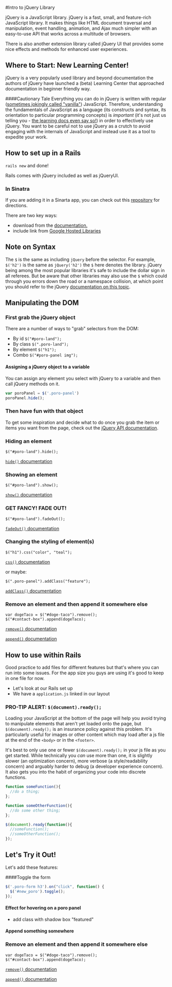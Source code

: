 #Intro to jQuery Library

jQuery is a JavaScript library. jQuery is a fast, small, and feature-rich JavaScript library. It makes things like HTML document traversal and manipulation, event handling, animation, and Ajax much simpler with an easy-to-use API that works across a multitude of browsers.

There is also another extension library called jQuery UI that provides some nice effects and methods for enhanced user experiences.

## Where to Start: New Learning Center!
jQuery is a very popularly used library and beyond documentation the authors of jQuery have launched a (beta) Learning Center that approached documentation in beginner friendly way.

####Cautionary Tale
Everything you can do in jQuery is written with regular ([sometimes jokingly called "vanilla"](http://vanilla-js.com/)) JavaScript. Therefore, understanding the fundamentals of JavaScript as a language (its constructs and syntax, its orientation to particular programming concepts) is *important* (it's not just us telling you - [the learning docs even say so!](http://learn.jquery.com/about-jquery/)) in order to effectively use jQuery. You want to be careful not to use jQuery as a crutch to avoid engaging with the internals of JavaScript and instead use it as a tool to expedite your work.

## How to set up in a Rails

`rails new` and done!

Rails comes with jQuery included as well as jQueryUI.

### In Sinatra

If you are adding it in a Sinarta app, you can check out this [repository](https://github.com/mlg-/space-tacos) for directions.

There are two key ways:
  - download from the [documentation.](http://api.jquery.com/)
  - include link from [Google Hosted Libraries](https://developers.google.com/speed/libraries/)

## Note on Syntax
The `$` is the same as including `jQuery` before the selector. For example, `$('h2')` is the same as `jQuery('h2')` the `$` here denotes the library. jQuery being among the most popular libraries it's safe to include the dollar sign in all referees. But be aware that other libraries may also use the `$` which could through you errors down the road or a namespace collision, at which point you should refer to the jQuery [documentation on this topic](http://learn.jquery.com/using-jquery-core/avoid-conflicts-other-libraries/).

## Manipulating the DOM

### First grab the jQuery object
There are a number of ways to "grab" selectors from the DOM:    
  - By id `$("#poro-land");`
  - By class `$(".poro-land");`
  - By element `$("h1");`
  - Combo `$("#poro-panel img");`

#### Assigning a jQuery object to a variable
You can assign any element you select with jQuery to a variable and then call jQuery methods on it.

```js
var poroPanel = $('.poro-panel')
poroPanel.hide();
```

### Then have fun with that object
To get some inspiration and decide what to do once you grab the item or items you want from the page, check out the [jQuery API documentation](http://api.jquery.com/).

### Hiding an element

`$("#poro-land").hide();`

[`hide()` documentation](http://api.jquery.com/hide/)

### Showing an element

`$("#poro-land").show();`

[`show()` documentation](http://api.jquery.com/show/)

### GET FANCY! FADE OUT!

`$("#poro-land").fadeOut();`

[`fadeOut()` documentation](http://api.jquery.com/fadeOut/)

### Changing the styling of element(s)

`$("h1").css("color", "teal");`

[`css()` documentation](http://api.jquery.com/css/)

or maybe:
```
$(".poro-panel").addClass("feature");
```

[`addClass()` documentation](http://api.jquery.com/addclass/)

### Remove an element and then append it somewhere else

```
var dogeTaco = $("#doge-taco").remove();
$("#contact-box").append(dogeTaco);
```

[`remove()` documentation](http://api.jquery.com/remove/)

[`append()` documentation](http://api.jquery.com/append/)


## How to use within Rails
Good practice to add files for different features but that's where you can run into some issues. For the app size you guys are using it's good to keep in one file for now.
  - Let's look at our Rails set up
  - We have a `application.js` linked in our layout

### PRO-TIP ALERT: `$(document).ready();`
Loading your JavaScript at the bottom of the page will help you avoid trying to manipulate elements that aren't yet loaded onto the page, but `$(document).ready();` is an insurance policy against this problem. It's particularly useful for images or other content which may load after a js file at the end of the `<body>` or in the `<footer>`.

It's best to only use one or fewer `$(document).ready();` in your js file as you get started. While technically you *can* use more than one, it is slightly slower (an optimization concern), more verbose (a style/readability concern) and arguably harder to debug (a developer experience concern). It also gets you into the habit of organizing your code into discrete functions.

```js
function someFunction(){
  //do a thing;
};

function someOtherFunction(){
  //do some other thing;
};

$(document).ready(function(){
  //someFunction();
  //someOtherFunction();
});
```
## Let's Try it Out!
Let's add these features:

####Toggle the form

```javascript
$('.poro-form h3').on("click", function() {
  $('#new_poro').toggle();
});
```

#### Effect for hovering on a poro panel
  - add class with shadow box "featured"

#### Append something somewhere

### Remove an element and then append it somewhere else

```
var dogeTaco = $("#doge-taco").remove();
$("#contact-box").append(dogeTaco);
```

[`remove()` documentation](http://api.jquery.com/remove/)

[`append()` documentation](http://api.jquery.com/append/)
